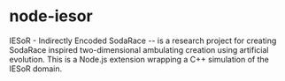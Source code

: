 node-iesor
==========

IESoR - Indirectly Encoded SodaRace -- is a research project for creating SodaRace inspired two-dimensional ambulating creation using artificial evolution. This is a Node.js extension wrapping a C++ simulation of the IESoR domain.  
